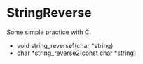 # StringReverse

Some simple practice with C.

- void string_reverse1(char *string)
- char *string_reverse2(const char *string)
